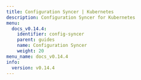 ```yaml
---
title: Configuration Syncer | Kubernetes
description: Configuration Syncer for Kubernetes
menu:
  docs_v0.14.4:
    identifier: config-syncer
    parent: guides
    name: Configuration Syncer
    weight: 20
menu_name: docs_v0.14.4
info:
  version: v0.14.4
---
```


